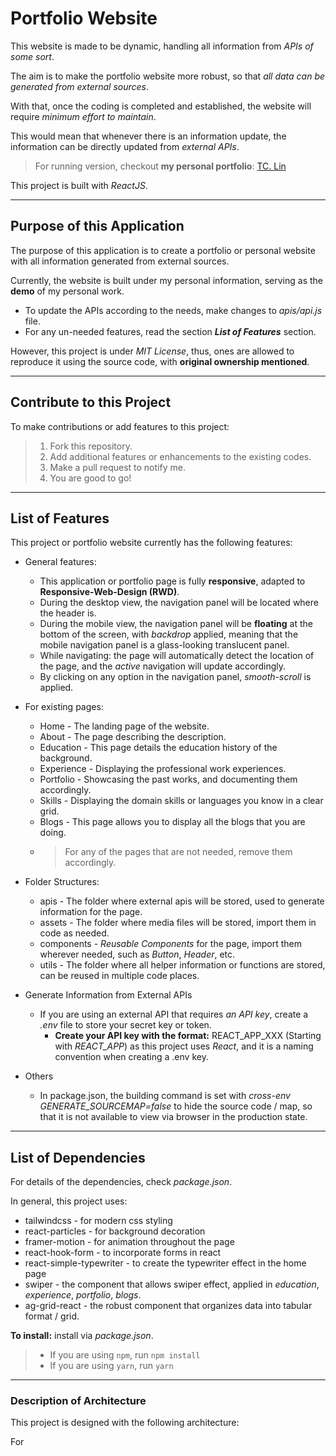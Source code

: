 # Portfolio Website

This website is made to be dynamic, handling all information from *APIs of some sort*.

The aim is to make the portfolio website more robust, so that *all data can be generated from external sources*. 

With that, once the coding is completed and established, the website will require *minimum effort to maintain*. 

This would mean that whenever there is an information update, the information can be directly updated from *external APIs*.

> For running version, checkout **my personal portfolio**: [TC. Lin](https://tclin.jastudio-tech.com/)

This project is built with *ReactJS*.

---

## Purpose of this Application

The purpose of this application is to create a portfolio or personal website with all information generated from external sources.

Currently, the website is built under my personal information, serving as the **demo** of my personal work.
* To update the APIs according to the needs, make changes to *apis/api.js* file.
* For any un-needed features, read the section ***List of Features*** section.

However, this project is under *MIT License*, thus, ones are allowed to reproduce it using the source code, with **original ownership mentioned**.

---

## Contribute to this Project

To make contributions or add features to this project:
> 1. Fork this repository.
> 2. Add additional features or enhancements to the existing codes.
> 3. Make a pull request to notify me.
> 4. You are good to go!

---

## List of Features

This project or portfolio website currently has the following features:
* General features:
  * This application or portfolio page is fully **responsive**, adapted to **Responsive-Web-Design (RWD)**.
  * During the desktop view, the navigation panel will be located where the header is.
  * During the mobile view, the navigation panel will be **floating** at the bottom of the screen, with *backdrop* applied, meaning that the mobile navigation panel is a glass-looking translucent panel.
  * While navigating: the page will automatically detect the location of the page, and the *active* navigation will update accordingly.
  * By clicking on any option in the navigation panel, *smooth-scroll* is applied.

* For existing pages:
  * Home - The landing page of the website.
  * About - The page describing the description.
  * Education - This page details the education history of the background.
  * Experience - Displaying the professional work experiences.
  * Portfolio - Showcasing the past works, and documenting them accordingly.
  * Skills - Displaying the domain skills or languages you know in a clear grid.
  * Blogs - This page allows you to display all the blogs that you are doing.
  * > For any of the pages that are not needed, remove them accordingly.

* Folder Structures:
  * apis - The folder where external apis will be stored, used to generate information for the page.
  * assets - The folder where media files will be stored, import them in code as needed.
  * components - *Reusable Components* for the page, import them wherever needed, such as *Button*, *Header*, etc.
  * utils - The folder where all helper information or functions are stored, can be reused in multiple code places.

* Generate Information from External APIs
  * If you are using an external API that requires *an API key*, create a *.env* file to store your secret key or token.
    * **Create your API key with the format:** REACT_APP_XXX (Starting with *REACT_APP*) as this project uses *React*, and it is a naming convention when creating a .env key.

* Others
  * In package.json, the building command is set with *cross-env GENERATE_SOURCEMAP=false* to hide the source code / map, so that it is not available to view via browser in the production state.
   
---

## List of Dependencies

For details of the dependencies, check *package.json*.

In general, this project uses:
* tailwindcss - for modern css styling
* react-particles - for background decoration
* framer-motion - for animation throughout the page
* react-hook-form - to incorporate forms in react
* react-simple-typewriter - to create the typewriter effect in the home page
* swiper - the component that allows swiper effect, applied in *education*, *experience*, *portfolio*, *blogs*.
* ag-grid-react - the robust component that organizes data into tabular format / grid.

**To install:** install via *package.json*.
> * If you are using `npm`, run `npm install`
> * If you are using `yarn`, run `yarn`

---

### Description of Architecture

This project is designed with the following architecture:

For 
